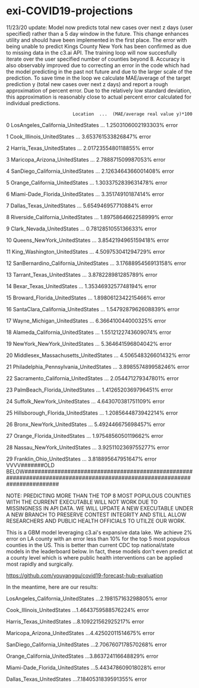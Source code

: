 # exi-COVID19-projections
11/23/20 update: Model now predicts total new cases over next z days (user specified) rather than a 5 day window in the future. This change enhances utility and should have been implemented in the first place. The error with being unable to predict Kings County New York has been confirmed as due to missing data in the c3.ai API. The training loop will now succesfully iterate over the user specified number of counties beyond 8. Accuracy is also observably improved due to correcting an error in the code which had the model predicting in the past not future and due to the larger scale of the prediction. To save time in the loop we calculate MAE/average of the target prediction y (total new cases over next z days) and report a rough approximation of percent error. Due to the relatively low standard deviation, this approximation is reasonably close to actual percent error calculated for individual predictions.


                             Location  ...  (MAE/average real value y)*100
0       LosAngeles_California_UnitedStates  ...  1.2503106002193303% error

1               Cook_Illinois_UnitedStates  ...   3.653761533826847% error

2                Harris_Texas_UnitedStates  ...  2.0172355480118855% error

3            Maricopa_Arizona_UnitedStates  ...   2.788871509987053% error

4         SanDiego_California_UnitedStates  ...  2.1263464366001408% error

5           Orange_California_UnitedStates  ...  1.3033752839631478% error

6          Miami-Dade_Florida_UnitedStates  ...    3.35174910187414% error

7                Dallas_Texas_UnitedStates  ...   5.654946957710884% error

8        Riverside_California_UnitedStates  ...  1.8975864662258999% error

9                Clark_Nevada_UnitedStates  ...  0.7812851055136633% error

10             Queens_NewYork_UnitedStates  ...  3.8542194965159418% error

11            King_Washington_UnitedStates  ...   4.509753041294729% error

12   SanBernardino_California_UnitedStates  ...  3.1768895456913158% error

13              Tarrant_Texas_UnitedStates  ...   3.878228981285789% error

14                Bexar_Texas_UnitedStates  ...  1.3534693257748194% error

15            Broward_Florida_UnitedStates  ...  1.8980612342215466% error

16      SantaClara_California_UnitedStates  ...  1.5479287962608839% error

17             Wayne_Michigan_UnitedStates  ...   6.366410044000325% error

18         Alameda_California_UnitedStates  ...  1.5512122743609074% error

19            NewYork_NewYork_UnitedStates  ...   5.364641596804042% error

20    Middlesex_Massachusetts_UnitedStates  ...   4.506548326601432% error

21  Philadelphia_Pennsylvania_UnitedStates  ...   3.898557489958246% error

22      Sacramento_California_UnitedStates  ...   2.054471279347801% error

23          PalmBeach_Florida_UnitedStates  ...  1.4126520369796451% error

24            Suffolk_NewYork_UnitedStates  ...   4.643070381751109% error

25       Hillsborough_Florida_UnitedStates  ...  1.2085644873942214% error

26              Bronx_NewYork_UnitedStates  ...   5.492446675698457% error

27             Orange_Florida_UnitedStates  ...  1.9754856050119662% error

28             Nassau_NewYork_UnitedStates  ...  3.9251102369755277% error

29              Franklin_Ohio_UnitedStates  ...   3.818895647951647% error
VVVV#######OLD BELOW###########################################################################################################################



NOTE: PREDICTING MORE THAN THE TOP 8 MOST POPULOUS COUNTIES WITH THE CURRENT EXECUTABLE WILL NOT WORK DUE TO MISSINGNESS IN API DATA.
WE WILL UPDATE A NEW EXECUTABLE UNDER A NEW BRANCH TO PRESERVE CONTEST INTEGRITY AND STILL ALLOW RESEARCHERS AND PUBLIC HEALTH OFFICIALS TO UTILZE OUR WORK.

This is a GBM model leveraging c3.ai's expansive data lake. We achieve 2% error on LA county with an error less than 10% for the top 5 most populous counties in the US. This is better than current CDC top national/state models in the leaderboard below. In fact, these models don't even predict at a county level which is where public health interventions can be applied most rapidly and surgically. 

https://github.com/youyanggu/covid19-forecast-hub-evaluation

In the meantime, here are our results:

LosAngeles_California_UnitedStates  ...2.198157163298805% error

Cook_Illinois_UnitedStates          ...1.4643759588576224% error

Harris_Texas_UnitedStates           ...8.109221562925217% error

Maricopa_Arizona_UnitedStates       ...4.42502011514675% error

SanDiego_California_UnitedStates    ...2.7067607178570268% error

Orange_California_UnitedStates      ...3.863724116648829% error

Miami-Dade_Florida_UnitedStates     ...5.443478609018028% error

Dallas_Texas_UnitedStates           ...7.1840531839591355% error
